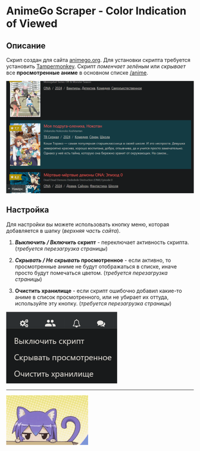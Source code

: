 # AnimeGo Scraper - Color Indication of Viewed

## Описание

Скрип создан для сайта [animego.org](https://animego.org). Для установки скрипта требуется установить [Tampermonkey](https://www.tampermonkey.net). Скрипт *поменчает зелёным* или *скрывает* все **просмотренные аниме** в основном списке [/anime](https://animego.org/anime).

![Отметка цветом просмотренного](/docs/images/1.png)


## Настройка

Для настройки вы можете использовать кнопку меню, которая добавляется в шапку (*верхняя часть сайта*).

1. ***Выключить / Включить* скрипт** - переключает активность скрипта. (*требуется перезагрузка страницы*)

2. ***Скрывать / Не скрывать* просмотренное** - если активно, то просмотренные аниме не будут отображаться в списке, иначе просто будут помечаться цветом. (*требуется перезагрузка страницы*)

3. **Очистить хранилище** - если скрипт ошибочно добавил какие-то аниме в список просмотренного, или не убирает их оттуда, используйте эту кнопку. (*требуется перезагрузка страницы*)

![Меню настройки](/docs/images/2.png)

---

![Неко](/docs/images/footer.gif)